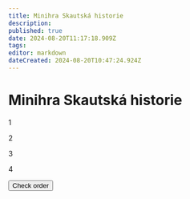 ```yaml
---
title: Minihra Skautská historie
description: 
published: true
date: 2024-08-20T11:17:18.909Z
tags: 
editor: markdown
dateCreated: 2024-08-20T10:47:24.924Z
---
```


# Minihra Skautská historie

<div class="minigame">
  <div class="container_wrapper">
        <div class="container_start">
            <p class="draggable" draggable="true" data-order="10">1</p>
            <p class="draggable" draggable="true" data-order="20">2</p>
            <p class="draggable" draggable="true" data-order="30">3</p>
            <p class="draggable" draggable="true" data-order="40">4</p>
        </div>
        <div class="container_final"></div>
    </div>
    <div class="button_wrapper">
        <button id="checkni">Check order</button>
    </div>
    <p id="result"></p>
  </div>